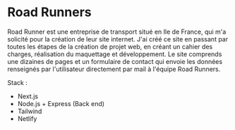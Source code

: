 # Road Runners 

Road Runner est une entreprise de transport situé en Ile de France, qui m'a solicité pour la création de leur site internet.
 J'ai créé ce site en passant par toutes les étapes de la création de projet web, en créant un cahier des charges, réalisation du maquettage et développement.
 Le site comprends une dizaines de pages et un formulaire de contact qui envoie les données renseignés par l'utilisateur directement par mail à l'équipe Road Runners.
 

Stack : 
- Next.js
- Node.js + Express (Back end)
- Tailwind
- Netlify
